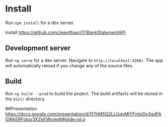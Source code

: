 # Install

Run `npm install` for a dev server.

Install https://github.com/Jeevithasri17/BankStatementAPI

## Development server

Run `ng serve` for a dev server. Navigate to `http://localhost:4200/`. The app will automatically reload if you change any of the source files.


## Build

Run `ng build --prod` to build the project. The build artifacts will be stored in the `dist/` directory.

##Presentation
https://docs.google.com/presentation/d/1f7hMSQ2LLGqyMIYFmlxDv3gdFAGWkERFgtpv3XZeEWo/edit#slide=id.p



